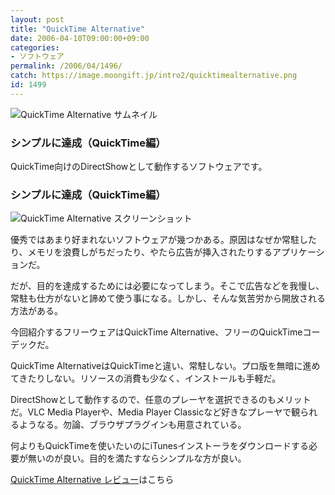 ```yaml
---
layout: post
title: "QuickTime Alternative"
date: 2006-04-10T09:00:00+09:00
categories:
- ソフトウェア
permalink: /2006/04/1496/
catch: https://image.moongift.jp/intro2/quicktimealternative.png
id: 1499
---
```

 ![QuickTime Alternative サムネイル](https://image.moongift.jp/intro2/quicktimealternative.t.png "QuickTime Alternative サムネイル")
  

### シンプルに達成（QuickTime編）
  
QuickTime向けのDirectShowとして動作するソフトウェアです。  
<!--more-->  

### シンプルに達成（QuickTime編）
  

![QuickTime Alternative スクリーンショット](https://image.moongift.jp/intro2/quicktimealternative.png "QuickTime Alternative スクリーンショット")

  

優秀ではあまり好まれないソフトウェアが幾つかある。原因はなぜか常駐したり、メモリを浪費しがちだったり、やたら広告が挿入されたりするアプリケーションだ。

  

だが、目的を達成するためには必要になってしまう。そこで広告などを我慢し、常駐も仕方がないと諦めて使う事になる。しかし、そんな気苦労から開放される方法がある。

  

今回紹介するフリーウェアはQuickTime Alternative、フリーのQuickTimeコーデックだ。

  

QuickTime AlternativeはQuickTimeと違い、常駐しない。プロ版を無暗に進めてきたりしない。リソースの消費も少なく、インストールも手軽だ。

  

DirectShowとして動作するので、任意のプレーヤを選択できるのもメリットだ。VLC Media Playerや、Media Player Classicなど好きなプレーヤで観られるようなる。勿論、ブラウザプラグインも用意されている。

  

何よりもQuickTimeを使いたいのにiTunesインストーラをダウンロードする必要が無いのが良い。目的を満たすならシンプルな方が良い。

  

[QuickTime Alternative レビュー](http://oss.moongift.jp/review/i-1500.html)はこちら

